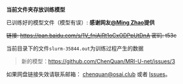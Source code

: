 **当前文件夹存放训练模型**

已训练好的模型文件（模型有误）:
**感谢网友[@Ming Zhao](https://github.com/mingzhaochina)提供**

~~链接: https://pan.baidu.com/s/1V_fnjAjRt1oCxODPpUtDnA 密码: t53c~~

当前目录下的文件`slurm-35844.out`为训练过程产生的数据
> 新的模型：https://github.com/ChenQuan/MRI-U-net/issues/3 

如果网盘链接失效请联系邮箱： chenquan@osai.club 或者 [Issues](https://github.com/chenquan/MRI-U-net/issues)。
